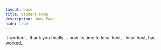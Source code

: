 ```yaml
---
layout: base
title: Student Home 
description: Home Page
hide: true
---
```


it worked...
thank you finally....
now its time to local host...
local host, has worked...